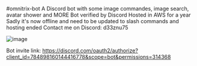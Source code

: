 #omnitrix-bot
A Discord bot with some image commandes, image search, avatar shower and MORE
Bot verified by Discord
Hosted in AWS for a year
Sadly it's now offline and need to be updated to slash commands and hosting ended
Contact me on Discord: d33znu75

![image](https://github.com/RedaHmimchi/omnitrix-dial-deeznuts/assets/61992377/49c252fe-4018-41fd-b52d-bf9e5baed34a)

Bot invite link: https://discord.com/oauth2/authorize?client_id=784898160144416778&scope=bot&permissions=314368

